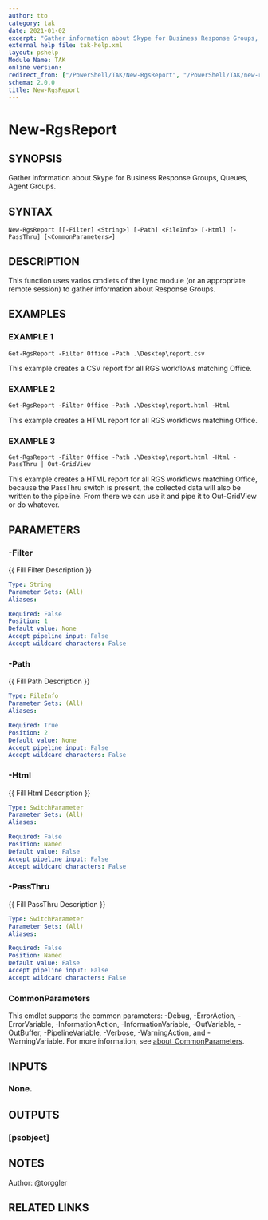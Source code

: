 ```yaml
---
author: tto
category: tak
date: 2021-01-02
excerpt: "Gather information about Skype for Business Response Groups, Queues, Agent Groups."
external help file: tak-help.xml
layout: pshelp
Module Name: TAK
online version:
redirect_from: ["/PowerShell/TAK/New-RgsReport", "/PowerShell/TAK/new-rgsreport", "/PowerShell/new-rgsreport"]
schema: 2.0.0
title: New-RgsReport
---
```


# New-RgsReport

## SYNOPSIS
Gather information about Skype for Business Response Groups, Queues, Agent Groups.

## SYNTAX

```
New-RgsReport [[-Filter] <String>] [-Path] <FileInfo> [-Html] [-PassThru] [<CommonParameters>]
```

## DESCRIPTION
This function uses varios cmdlets of the Lync module (or an appropriate remote session) to 
gather information about Response Groups.

## EXAMPLES

### EXAMPLE 1
```
Get-RgsReport -Filter Office -Path .\Desktop\report.csv
```

This example creates a CSV report for all RGS workflows matching Office.

### EXAMPLE 2
```
Get-RgsReport -Filter Office -Path .\Desktop\report.html -Html
```

This example creates a HTML report for all RGS workflows matching Office.

### EXAMPLE 3
```
Get-RgsReport -Filter Office -Path .\Desktop\report.html -Html -PassThru | Out-GridView
```

This example creates a HTML report for all RGS workflows matching Office, because the PassThru switch is present,
the collected data will also be written to the pipeline.
From there we can use it and pipe it to Out-GridView or do whatever.

## PARAMETERS

### -Filter
{{ Fill Filter Description }}

```yaml
Type: String
Parameter Sets: (All)
Aliases:

Required: False
Position: 1
Default value: None
Accept pipeline input: False
Accept wildcard characters: False
```

### -Path
{{ Fill Path Description }}

```yaml
Type: FileInfo
Parameter Sets: (All)
Aliases:

Required: True
Position: 2
Default value: None
Accept pipeline input: False
Accept wildcard characters: False
```

### -Html
{{ Fill Html Description }}

```yaml
Type: SwitchParameter
Parameter Sets: (All)
Aliases:

Required: False
Position: Named
Default value: False
Accept pipeline input: False
Accept wildcard characters: False
```

### -PassThru
{{ Fill PassThru Description }}

```yaml
Type: SwitchParameter
Parameter Sets: (All)
Aliases:

Required: False
Position: Named
Default value: False
Accept pipeline input: False
Accept wildcard characters: False
```

### CommonParameters
This cmdlet supports the common parameters: -Debug, -ErrorAction, -ErrorVariable, -InformationAction, -InformationVariable, -OutVariable, -OutBuffer, -PipelineVariable, -Verbose, -WarningAction, and -WarningVariable. For more information, see [about_CommonParameters](http://go.microsoft.com/fwlink/?LinkID=113216).

## INPUTS

### None.
## OUTPUTS

### [psobject]
## NOTES
Author: @torggler

## RELATED LINKS
